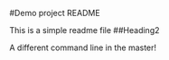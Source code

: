#Demo project README

This is a simple readme file
##Heading2

A different command line in the master!
